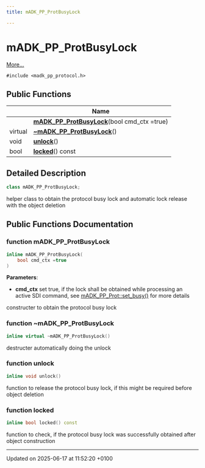 ```yaml
---
title: mADK_PP_ProtBusyLock

---
```


# mADK_PP_ProtBusyLock



 [More...](#detailed-description)


`#include <madk_pp_protocol.h>`

## Public Functions

|                | Name           |
| -------------- | -------------- |
| | **[mADK_PP_ProtBusyLock](classm_a_d_k___p_p___prot_busy_lock.md#function-madk-pp-protbusylock)**(bool cmd_ctx =true) |
| virtual | **[~mADK_PP_ProtBusyLock](classm_a_d_k___p_p___prot_busy_lock.md#function-~madk-pp-protbusylock)**() |
| void | **[unlock](classm_a_d_k___p_p___prot_busy_lock.md#function-unlock)**() |
| bool | **[locked](classm_a_d_k___p_p___prot_busy_lock.md#function-locked)**() const |

## Detailed Description

```cpp
class mADK_PP_ProtBusyLock;
```


helper class to obtain the protocol busy lock and automatic lock release with the object deletion 

## Public Functions Documentation

### function mADK_PP_ProtBusyLock

```cpp
inline mADK_PP_ProtBusyLock(
    bool cmd_ctx =true
)
```


**Parameters**: 

  * **cmd_ctx** set true, if the lock shall be obtained while processing an active SDI command, see [mADK_PP_Prot::set_busy()](classm_a_d_k___p_p___prot.md#function-set-busy) for more details 


constructer to obtain the protocol busy lock 


### function ~mADK_PP_ProtBusyLock

```cpp
inline virtual ~mADK_PP_ProtBusyLock()
```


destructer automatically doing the unlock 


### function unlock

```cpp
inline void unlock()
```


function to release the protocol busy lock, if this might be required before object deletion 


### function locked

```cpp
inline bool locked() const
```


function to check, if the protocol busy lock was successfully obtained after object construction 


-------------------------------

Updated on 2025-06-17 at 11:52:20 +0100